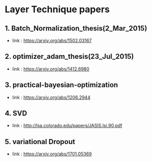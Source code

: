 # Layer Technique papers

## 1. Batch_Normalization_thesis(2_Mar_2015)
 * link : https://arxiv.org/abs/1502.03167

## 2. optimizer_adam_thesis(23_Jul_2015)
 * link : https://arxiv.org/abs/1412.6980

## 3. practical-bayesian-optimization
 * link : https://arxiv.org/abs/1206.2944

## 4. SVD
 * link : http://lsa.colorado.edu/papers/JASIS.lsi.90.pdf

## 5. variational Dropout
 * link : https://arxiv.org/abs/1701.05369